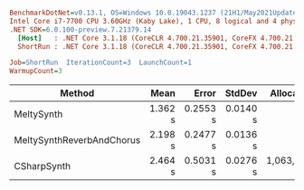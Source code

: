 ``` ini

BenchmarkDotNet=v0.13.1, OS=Windows 10.0.19043.1237 (21H1/May2021Update)
Intel Core i7-7700 CPU 3.60GHz (Kaby Lake), 1 CPU, 8 logical and 4 physical cores
.NET SDK=6.0.100-preview.7.21379.14
  [Host]   : .NET Core 3.1.18 (CoreCLR 4.700.21.35901, CoreFX 4.700.21.36305), X64 RyuJIT
  ShortRun : .NET Core 3.1.18 (CoreCLR 4.700.21.35901, CoreFX 4.700.21.36305), X64 RyuJIT

Job=ShortRun  IterationCount=3  LaunchCount=1  
WarmupCount=3  

```
|                    Method |    Mean |    Error |   StdDev |   Allocated |
|-------------------------- |--------:|---------:|---------:|------------:|
|                MeltySynth | 1.362 s | 0.2553 s | 0.0140 s |           - |
| MeltySynthReverbAndChorus | 2.198 s | 0.2477 s | 0.0136 s |           - |
|               CSharpSynth | 2.464 s | 0.5031 s | 0.0276 s | 1,063,944 B |
